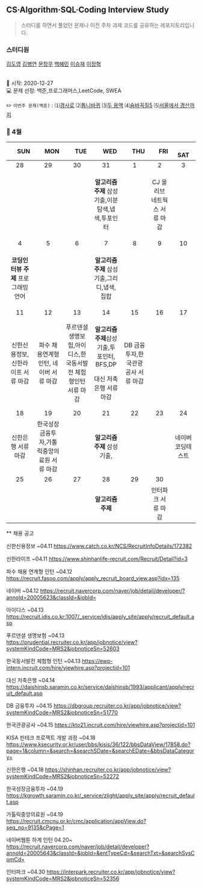 ## CS·Algorithm·SQL·Coding Interview Study
<blockquote>스터디를 하면서 풀었던 문제나 이전 주차 과제 코드를 공유하는 레포지토리입니다.</blockquote>

### 스터디원

[김도영](https://github.com/kimdy003) [김병연](https://github.com/KBY-TECH) [문창무](https://github.com/ChangmooMoon) [백혜민](https://github.com/HyeminBaek) [이승재](https://github.com/raspberrypeach) [이정혁](https://github.com/wjdgurrj)

<br> 📌 시작: 2020-12-27 
<br> 💻 문제 선정: 백준,프로그래머스,LeetCode, SWEA

✏️ `이번주 문제(백준)` : ⑴[경사로](https://www.acmicpc.net/problem/14890)  ⑵[톱니바퀴](https://www.acmicpc.net/problem/14891)  ⑶[두 용액](https://www.acmicpc.net/problem/2470)  ⑷[숨바꼭질5](https://www.acmicpc.net/problem/17071)  ⑸[서울에서 경산까지](https://www.acmicpc.net/problem/14863)

<h3> 📅 4월 </h3>


|　  SUN　  |　  MON　  |　  TUE　  |　  WED　  |　  THU　  |　  FRI　  |　  SAT　  |
|:---:|:---:|:---:|:---:|:---:|:---:|:---:|
|    28    |    29    |    30    |    31    |    1    |    2    |    3    |
| ||<p></p> |<p><b>알고리즘 주제</b> 삼성기출,이분탐색,냅색,투포인터</p>  | |CJ 올리브 네트웍스 서류 마감||
| 4 |      5      |      6      |     7     |    8     |     9     | 10 |
|<p><b>코딩인터뷰 주제</b> 프로그래밍 언어</p>|<p></p>||<p><b>알고리즘 주제</b> 삼성기출,그리디,냅색,집합</p>|||    |
| 11 |      12       |      13       |      14       |     15     |     16     |17|
|신한신용정보, 신한라이프 서류 마감 |파수 채용연계형 인턴, 네이버 서류 마감|푸르덴셜 생명보험,아이디스,한국동서발전 체험형인턴 서류 마감|<p><b>알고리즘 주제</b>삼성기출,투 포인터, BFS,DP</p><p>대신 저축은행 서류 마감</p>|DB 금융투자,한국관광공사 서류 마감|||
| 18 |      19        |       20       |         21              |  22  |  23  |  24  |
|신한은행 서류 마감|한국성장금융투자,가톨릭중앙의료원 서류 마감|<p></p>|<p><b>알고리즘 주제</b> 삼성기출,</p>||<p></p>|네이버 코딩테스트|
| 25 |26|27|28|29|30||
||||<b>알고리즘 주제</b>||인터파크 서류 마감||

** 채용 공고

신한신용정보 ~04.11 https://www.catch.co.kr/NCS/RecruitInfoDetails/172382

신한라이프 ~04.11 https://www.shinhanlife-recruit.com/Recruit/Detail?id=3

파수 채용 연계형 인턴 ~04.12 https://recruit.fasoo.com/apply/apply_recruit_board_view.asp?idx=135

네이버 ~04.12 https://recruit.navercorp.com/naver/job/detail/developer/?annoId=20005623&classId=&jobId=

아이디스 ~04.13 https://recruit.idis.co.kr:1007/_service/idis/apply_site/apply/recruit_default.asp

푸르덴셜 생명보험 ~04.13 https://prudential.recruiter.co.kr/app/jobnotice/view?systemKindCode=MRS2&jobnoticeSn=52603

한국동서발전 체험형 인턴 ~04.13 https://ewp-intern.incruit.com/hire/viewhire.asp?projectid=101

대신 저축은행 ~04.14 https://daishinsb.saramin.co.kr/service/daishinsb/1993/applicant/apply/recruit_default.asp

DB 금융투자 ~04.15 https://dbgroup.recruiter.co.kr/app/jobnotice/view?systemKindCode=MRS2&jobnoticeSn=51770

한국관광공사 ~04.15 https://kto21.incruit.com/hire/viewhire.asp?projectid=101

KISA 핀테크 프로젝트 개발 과정 ~04.18 https://www.ksecurity.or.kr/user/bbs/kisis/36/122/bbsDataView/17858.do?page=1&column=&search=&searchSDate=&searchEDate=&bbsDataCategory=

신한은행 ~04.18 https://shinhan.recruiter.co.kr/app/jobnotice/view?systemKindCode=MRS2&jobnoticeSn=52272

한국성장금융투자 ~04.19 https://kgrowth.saramin.co.kr/_service/zlight/apply_site/apply/recruit_default.asp

가톨릭중앙의료원 ~04.19 https://recruit.cmcnu.or.kr/cmc/application/appView.do?seq_no=9135&cPage=1

네이버웹툰 하계 인턴 04.20~ https://recruit.navercorp.com/naver/job/detail/developer?annoId=20005643&classId=&jobId=&entTypeCd=&searchTxt=&searchSysComCd=

인터파크 ~04.30 https://interpark.recruiter.co.kr/app/jobnotice/view?systemKindCode=MRS2&jobnoticeSn=52356

